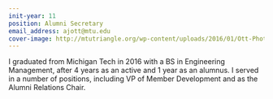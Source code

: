 ```yaml
---
init-year: 11
position: Alumni Secretary
email_address: ajott@mtu.edu
cover-image: http://mtutriangle.org/wp-content/uploads/2016/01/Ott-Photo.jpg
---
```

I graduated from Michigan Tech in 2016 with a BS in Engineering Management, after 4 years as an active and 1 year as an alumnus. I served in a number of positions, including VP of Member Development and as the Alumni Relations Chair.
